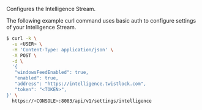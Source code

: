 Configures the Intelligence Stream.

The following example curl command uses basic auth to configure settings of your Intelligence Stream.

```bash
$ curl -k \
  -u <USER> \
  -H 'Content-Type: application/json' \
  -X POST \
  -d \
  '{
   "windowsFeedEnabled": true,
   "enabled": true,
   "address": "https://intelligence.twistlock.com",
   "token": "<TOKEN>",   
}' \
  https://<CONSOLE>:8083/api/v1/settings/intelligence
```
